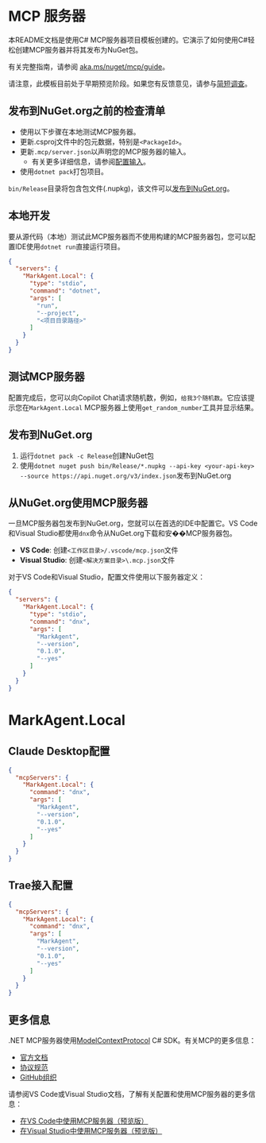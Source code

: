 # MCP 服务器

本README文档是使用C# MCP服务器项目模板创建的。它演示了如何使用C#轻松创建MCP服务器并将其发布为NuGet包。

有关完整指南，请参阅 [aka.ms/nuget/mcp/guide](https://aka.ms/nuget/mcp/guide)。

请注意，此模板目前处于早期预览阶段。如果您有反馈意见，请参与[简短调查](http://aka.ms/dotnet-mcp-template-survey)。

## 发布到NuGet.org之前的检查清单

- 使用以下步骤在本地测试MCP服务器。
- 更新.csproj文件中的包元数据，特别是`<PackageId>`。
- 更新`.mcp/server.json`以声明您的MCP服务器的输入。
  - 有关更多详细信息，请参阅[配置输入](https://aka.ms/nuget/mcp/guide/configuring-inputs)。
- 使用`dotnet pack`打包项目。

`bin/Release`目录将包含包文件(.nupkg)，该文件可以[发布到NuGet.org](https://learn.microsoft.com/nuget/nuget-org/publish-a-package)。

## 本地开发

要从源代码（本地）测试此MCP服务器而不使用构建的MCP服务器包，您可以配置IDE使用`dotnet run`直接运行项目。

```json
{
  "servers": {
    "MarkAgent.Local": {
      "type": "stdio",
      "command": "dotnet",
      "args": [
        "run",
        "--project",
        "<项目目录路径>"
      ]
    }
  }
}
```

## 测试MCP服务器

配置完成后，您可以向Copilot Chat请求随机数，例如，`给我3个随机数`。它应该提示您在`MarkAgent.Local` MCP服务器上使用`get_random_number`工具并显示结果。

## 发布到NuGet.org

1. 运行`dotnet pack -c Release`创建NuGet包
2. 使用`dotnet nuget push bin/Release/*.nupkg --api-key <your-api-key> --source https://api.nuget.org/v3/index.json`发布到NuGet.org

## 从NuGet.org使用MCP服务器

一旦MCP服务器包发布到NuGet.org，您就可以在首选的IDE中配置它。VS Code和Visual Studio都使用`dnx`命令从NuGet.org下载和安��MCP服务器包。

- **VS Code**: 创建`<工作区目录>/.vscode/mcp.json`文件
- **Visual Studio**: 创建`<解决方案目录>\.mcp.json`文件

对于VS Code和Visual Studio，配置文件使用以下服务器定义：

```json
{
  "servers": {
    "MarkAgent.Local": {
      "type": "stdio",
      "command": "dnx",
      "args": [
        "MarkAgent",
        "--version",
        "0.1.0",
        "--yes"
      ]
    }
  }
}
```

# MarkAgent.Local

## Claude Desktop配置

```json
{
  "mcpServers": {
    "MarkAgent.Local": {
      "command": "dnx",
      "args": [
        "MarkAgent",
        "--version",
        "0.1.0",
        "--yes"
      ]
    }
  }
}
```

## Trae接入配置

```json
{
  "mcpServers": {
    "MarkAgent.Local": {
      "command": "dnx",
      "args": [
        "MarkAgent",
        "--version",
        "0.1.0",
        "--yes"
      ]
    }
  }
}
```

## 更多信息

.NET MCP服务器使用[ModelContextProtocol](https://www.nuget.org/packages/ModelContextProtocol) C# SDK。有关MCP的更多信息：

- [官方文档](https://modelcontextprotocol.io/)
- [协议规范](https://spec.modelcontextprotocol.io/)
- [GitHub组织](https://github.com/modelcontextprotocol)

请参阅VS Code或Visual Studio文档，了解有关配置和使用MCP服务器的更多信息：

- [在VS Code中使用MCP服务器（预览版）](https://code.visualstudio.com/docs/copilot/chat/mcp-servers)
- [在Visual Studio中使用MCP服务器（预览版）](https://learn.microsoft.com/visualstudio/ide/mcp-servers)
